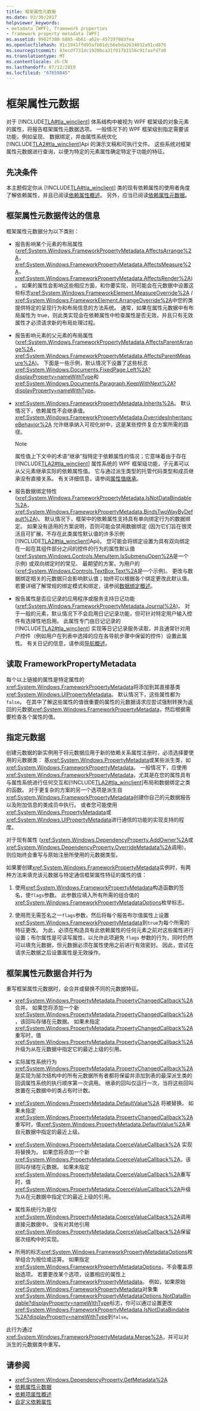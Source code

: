 ```yaml
---
title: 框架属性元数据
ms.date: 03/30/2017
helpviewer_keywords:
- metadata [WPF], framework properties
- framework property metadata [WPF]
ms.assetid: 9962f380-b885-4b61-a62e-457397083fea
ms.openlocfilehash: 81c1941ffd95afb01dcb6ebda2634832a91cd876
ms.sourcegitcommit: 83ecdf731dc1920bca31f017b1556c917aafd7a0
ms.translationtype: MT
ms.contentlocale: zh-CN
ms.lasthandoff: 07/12/2019
ms.locfileid: "67859845"
---
```

# <a name="framework-property-metadata"></a>框架属性元数据
对于 [!INCLUDE[TLA#tla_winclient](../../../../includes/tlasharptla-winclient-md.md)] 体系结构中被视为 WPF 框架级的对象元素的属性，将报告框架属性元数据选项。 一般情况下的 WPF 框架级别指定需要该功能，例如呈现、 数据绑定，并由属性系统优化[!INCLUDE[TLA2#tla_winclient](../../../../includes/tla2sharptla-winclient-md.md)]Api 的演示文稿和可执行文件。 这些系统对框架属性元数据进行查询，以便为特定的元素属性确定特定于功能的特征。  

<a name="prerequisites"></a>   
## <a name="prerequisites"></a>先决条件  
 本主题假定你从 [!INCLUDE[TLA#tla_winclient](../../../../includes/tlasharptla-winclient-md.md)] 类的现有依赖属性的使用者角度了解依赖属性，并且已阅读[依赖属性概述](dependency-properties-overview.md)。 另外，应当已阅读[依赖属性元数据](dependency-property-metadata.md)。  
  
<a name="What_Is_Communicated_by_Framework_Property"></a>   
## <a name="what-is-communicated-by-framework-property-metadata"></a>框架属性元数据传达的信息  
 框架属性元数据分为以下类别：  
  
- 报告影响某个元素的布局属性 (<xref:System.Windows.FrameworkPropertyMetadata.AffectsArrange%2A>， <xref:System.Windows.FrameworkPropertyMetadata.AffectsMeasure%2A>， <xref:System.Windows.FrameworkPropertyMetadata.AffectsRender%2A>)。 如果的属性会影响这些相应方面，和你要实现，则可能会在元数据中设置这些标志<xref:System.Windows.FrameworkElement.MeasureOverride%2A>  /  <xref:System.Windows.FrameworkElement.ArrangeOverride%2A>中您的类提供特定的呈现行为和布局信息的方法系统。 通常，如果在属性元数据中有布局属性为 true，则此类实现会在依赖属性中检查属性是否无效，并且只有无效属性才必须请求新的布局处理过程。  
  
- 报告影响元素的父元素的布局属性 (<xref:System.Windows.FrameworkPropertyMetadata.AffectsParentArrange%2A>， <xref:System.Windows.FrameworkPropertyMetadata.AffectsParentMeasure%2A>)。 下面是一些示例，默认情况下设置了这些标志<xref:System.Windows.Documents.FixedPage.Left%2A?displayProperty=nameWithType>和<xref:System.Windows.Documents.Paragraph.KeepWithNext%2A?displayProperty=nameWithType>。  
  
- <xref:System.Windows.FrameworkPropertyMetadata.Inherits%2A>。 默认情况下，依赖属性不会继承值。 <xref:System.Windows.FrameworkPropertyMetadata.OverridesInheritanceBehavior%2A> 允许继承纳入可视化树中，这是某些控件复合方案所需的路径。  
  
    > [!NOTE]
    >  属性值上下文中的术语“继承”指特定于依赖属性的情况；它意味着由于存在 [!INCLUDE[TLA2#tla_winclient](../../../../includes/tla2sharptla-winclient-md.md)] 属性系统的 WPF 框架级功能，子元素可以从父元素继承实际的依赖属性值。 它与通过派生类型的托管代码类型和成员继承没有直接关系。 有关详细信息，请参阅[属性值继承](property-value-inheritance.md)。  
  
- 报告数据绑定特性 (<xref:System.Windows.FrameworkPropertyMetadata.IsNotDataBindable%2A>， <xref:System.Windows.FrameworkPropertyMetadata.BindsTwoWayByDefault%2A>)。 默认情况下，框架中的依赖属性支持具有单向绑定行为的数据绑定。 如果没有适用的方案说明，否则可能会禁用数据绑定 (因为它们旨在很灵活且可扩展，不存在此类属性默认值的许多示例[!INCLUDE[TLA2#tla_winclient](../../../../includes/tla2sharptla-winclient-md.md)]Api)。 您可能会将绑定设置为具有双向绑定在一起在其组件部分之间的控件的行为的属性默认值 (<xref:System.Windows.Controls.MenuItem.IsSubmenuOpen%2A>是一个示例) 或双向绑定时的常见、 最期望的方案，为用户的 (<xref:System.Windows.Controls.TextBox.Text%2A>是一个示例)。 更改与数据绑定相关的元数据只会影响默认值；始终可以根据各个绑定更改此默认值。 若要详细了解常规的绑定模式和绑定，请参阅[数据绑定概述](../data/data-binding-overview.md)。  
  
- 报告属性是否应记录的应用程序或服务支持日记功能 (<xref:System.Windows.FrameworkPropertyMetadata.Journal%2A>)。 对于一般的元素，默认情况下不会启用日记记录功能，但可针对特定用户输入控件有选择性地启用。 此属性专门由日记记录的 [!INCLUDE[TLA2#tla_winclient](../../../../includes/tla2sharptla-winclient-md.md)] 实现等日记记录服务读取，并且通常针对用户控件（例如用户在列表中选择的应在各导航步骤中保留的控件）设置此属性。 有关日记的信息，请参阅[导航概述](../app-development/navigation-overview.md)。  
  
<a name="Reading_FrameworkPropertyMetadata"></a>   
## <a name="reading-frameworkpropertymetadata"></a>读取 FrameworkPropertyMetadata  
 每个以上链接的属性是特定属性的<xref:System.Windows.FrameworkPropertyMetadata>将添加到其直接基类<xref:System.Windows.UIPropertyMetadata>。 默认情况下，这些属性都为 `false`。 在其中了解这些属性的值很重要的属性的元数据请求应尝试强制转换为返回的元数据<xref:System.Windows.FrameworkPropertyMetadata>，然后根据需要检查各个属性的值。  
  
<a name="Specifying_Metadata"></a>   
## <a name="specifying-metadata"></a>指定元数据  
 创建元数据的新实例用于将元数据应用于新的依赖关系属性注册时，必须选择要使用的元数据类： 基<xref:System.Windows.PropertyMetadata>或某些派生类，如<xref:System.Windows.FrameworkPropertyMetadata>。 一般情况下，应使用<xref:System.Windows.FrameworkPropertyMetadata>，尤其是在您的属性具有与属性系统进行任何交互和[!INCLUDE[TLA2#tla_winclient](../../../../includes/tla2sharptla-winclient-md.md)]布局和数据绑定之类的函数。 对于更复杂的方案的另一个选项是派生自<xref:System.Windows.FrameworkPropertyMetadata>创建你自己的元数据报告以及附加信息的类成员中执行。 或者您可能使用<xref:System.Windows.PropertyMetadata>或<xref:System.Windows.UIPropertyMetadata>进行通信的功能的实现支持的程度。  
  
 对于现有属性 (<xref:System.Windows.DependencyProperty.AddOwner%2A>或<xref:System.Windows.DependencyProperty.OverrideMetadata%2A>调用)，则应始终会重写与原始注册所使用的元数据类型。  
  
 如果要创建<xref:System.Windows.FrameworkPropertyMetadata>实例时，有两种方法来填充该元数据与特定通信框架属性特征的属性的值：  
  
1. 使用<xref:System.Windows.FrameworkPropertyMetadata>构造函数的签名，使`flags`参数。 此参数应填入所有所需的组合值的<xref:System.Windows.FrameworkPropertyMetadataOptions>枚举标志。  
  
2. 使用而无需签名之一`flags`参数，然后将每个报告布尔值属性上设置<xref:System.Windows.FrameworkPropertyMetadata>到`true`为每个所需的特征更改。 为此，必须在构造具有此依赖属性的任何元素之前对这些属性进行设置；布尔属性是可读写属性，以允许此项避免 `flags` 参数的行为，同时仍然可以填充元数据，但元数据必须在属性使用之前进行有效密封。 因此，尝试在请求元数据之后设置属性是无效操作。  
  
<a name="Framework_Property_Metadata_Merge_Behavior"></a>   
## <a name="framework-property-metadata-merge-behavior"></a>框架属性元数据合并行为  
 重写框架属性元数据时，会合并或替换不同的元数据特征。  
  
- <xref:System.Windows.PropertyMetadata.PropertyChangedCallback%2A> 合并。 如果您将添加一个新<xref:System.Windows.PropertyMetadata.PropertyChangedCallback%2A>，该回叫存储在元数据。 如果未指定<xref:System.Windows.PropertyMetadata.PropertyChangedCallback%2A>重写时，值<xref:System.Windows.PropertyMetadata.PropertyChangedCallback%2A>升级为从在元数据中指定它的最近上级的引用。  
  
- 实际属性系统行为<xref:System.Windows.PropertyMetadata.PropertyChangedCallback%2A>是实现为层次结构中的所有元数据所有者都将保留并添加到表的最深派生类的回调属性系统的执行顺序第一次调用。 继承的回叫仅运行一次，当将这些回叫放置在元数据中的类占有时计数。  
  
- <xref:System.Windows.PropertyMetadata.DefaultValue%2A> 将被替换。 如果未指定<xref:System.Windows.PropertyMetadata.PropertyChangedCallback%2A>重写时，值<xref:System.Windows.PropertyMetadata.DefaultValue%2A>来自元数据中指定的最近上级。  
  
- <xref:System.Windows.PropertyMetadata.CoerceValueCallback%2A> 实现将替换为。 如果您将添加一个新<xref:System.Windows.PropertyMetadata.CoerceValueCallback%2A>，该回叫存储在元数据。 如果未指定<xref:System.Windows.PropertyMetadata.CoerceValueCallback%2A>重写时，值<xref:System.Windows.PropertyMetadata.CoerceValueCallback%2A>升级为从在元数据中指定它的最近上级的引用。  
  
- 属性系统行为是仅<xref:System.Windows.PropertyMetadata.CoerceValueCallback%2A>调用直接元数据中。 没有对其他引用<xref:System.Windows.PropertyMetadata.CoerceValueCallback%2A>保留层次结构中的实现。  
  
- 所用的标志<xref:System.Windows.FrameworkPropertyMetadataOptions>枚举组合为按位或运算。  如果指定<xref:System.Windows.FrameworkPropertyMetadataOptions>，不会覆盖原始选项。  若要更改某个选项，设置相应的属性上<xref:System.Windows.FrameworkPropertyMetadata>。 例如，如果原始<xref:System.Windows.FrameworkPropertyMetadata>对象集<xref:System.Windows.FrameworkPropertyMetadataOptions.NotDataBindable?displayProperty=nameWithType>标志，你可以通过设置更改<xref:System.Windows.FrameworkPropertyMetadata.IsNotDataBindable%2A?displayProperty=nameWithType>到`false`。  
  
 此行为通过<xref:System.Windows.FrameworkPropertyMetadata.Merge%2A>，并可以对派生的元数据类中重写。  
  
## <a name="see-also"></a>请参阅

- <xref:System.Windows.DependencyProperty.GetMetadata%2A>
- [依赖属性元数据](dependency-property-metadata.md)
- [依赖项属性概述](dependency-properties-overview.md)
- [自定义依赖属性](custom-dependency-properties.md)
